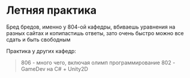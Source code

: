 # Летняя практика 
Бред бредов, именно у 804-ой кафедры, вбиваешь уравнения на разных сайтах и копипастишь ответы, зато очень быстро можно все сдать и быть свободным

Практика у других кафедр:
>806 - много чего, включая олимп программирование
>802 - GameDev на C# + Unity2D